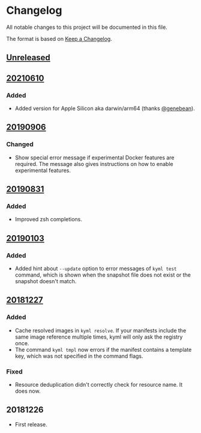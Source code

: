 # Changelog

All notable changes to this project will be documented in this file.

The format is based on [Keep a Changelog](https://keepachangelog.com/en/1.0.0/).

## [Unreleased]

## [20210610]

### Added

- Added version for Apple Silicon aka darwin/arm64 (thanks [@genebean](https://github.com/genebean)).

## [20190906]

### Changed

- Show special error message if experimental Docker features are required. The message also gives instructions on how to enable experimental features.

## [20190831]

### Added

- Improved zsh completions.

## [20190103]

### Added

- Added hint about `--update` option to error messages of `kyml test` command, which is shown when the snapshot file does not exist or the snapshot doesn't match.

## [20181227]

### Added

- Cache resolved images in `kyml resolve`. If your manifests include the same image reference multiple times, kyml will only ask the registry once.
- The command `kyml tmpl` now errors if the manifest contains a template key, which was not specified in the command flags.

### Fixed

- Resource deduplication didn't correctly check for resource name. It does now.

## 20181226

- First release.

[unreleased]: https://github.com/frigus02/kyml/compare/v20210610...HEAD
[20210610]: https://github.com/frigus02/kyml/compare/v20190906...v20210610
[20190906]: https://github.com/frigus02/kyml/compare/v20190831...v20190906
[20190831]: https://github.com/frigus02/kyml/compare/v20190103...v20190831
[20190103]: https://github.com/frigus02/kyml/compare/v20181227...v20190103
[20181227]: https://github.com/frigus02/kyml/compare/v20181226...v20181227
